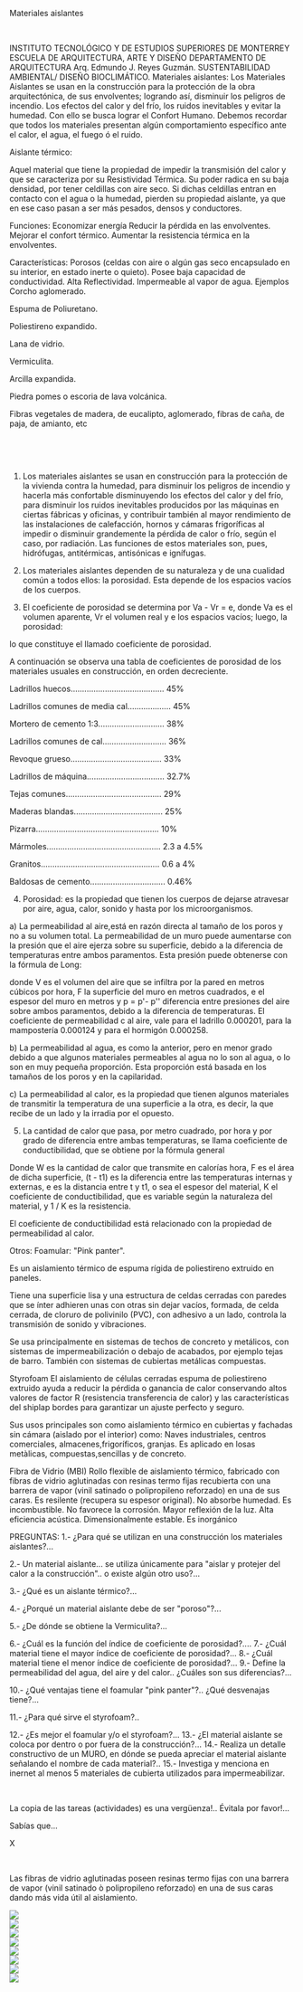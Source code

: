 

Materiales aislantes




 
 
INSTITUTO TECNOLÓGICO Y DE ESTUDIOS 
 SUPERIORES DE MONTERREY
ESCUELA DE ARQUITECTURA, ARTE Y 
 DISEÑO
DEPARTAMENTO DE 
 ARQUITECTURA
Arq. Edmundo J. Reyes 
 Guzmán.
SUSTENTABILIDAD AMBIENTAL/ DISEÑO BIOCLIMÁTICO.
 Materiales aislantes: 
Los Materiales Aislantes se usan en la construcción para la protección de la obra arquitectónica, de sus envolventes; logrando así, disminuir los peligros de incendio. Los efectos del calor y del frío, los ruidos inevitables y evitar la humedad. Con ello se busca lograr el Confort Humano.
Debemos recordar que todos los materiales presentan algún comportamiento específico ante el calor, el agua, el fuego ó el ruido.

Aislante térmico: 

Aquel material que tiene la propiedad de impedir la transmisión del calor y que se caracteriza por su Resistividad Térmica. Su poder radica en su baja densidad, por tener celdillas con aire seco. Si dichas celdillas entran en contacto con el agua o la humedad, pierden su propiedad aislante, ya que en ese caso pasan a ser más pesados, densos y conductores.

 Funciones: 
 Economizar energía
 Reducir la pérdida en las envolventes.
 Mejorar el confort térmico.
 Aumentar la resistencia térmica en la envolventes.

 Características: 
Porosos (celdas con aire o algún gas seco encapsulado en su interior, en estado inerte o quieto). 
Posee baja capacidad de conductividad.
Alta Reflectividad.
Impermeable al vapor de agua.
Ejemplos 
Corcho aglomerado. 

Espuma de Poliuretano.

Poliestireno expandido.

Lana de vidrio.

Vermiculita.

Arcilla expandida.

Piedra pomes o escoria de lava volcánica.

Fibras vegetales de madera, de eucalipto, aglomerado, fibras de caña, de paja, de amianto, etc










 






































 
1. Los materiales aislantes se usan en construcción para la protección de la vivienda contra la humedad, para disminuir los peligros de incendio y hacerla más confortable disminuyendo los efectos del calor y del frío, para disminuir los ruidos inevitables producidos por las máquinas en ciertas fábricas y oficinas, y contribuir también al mayor rendimiento de las instalaciones de calefacción, hornos y cámaras frigoríficas al impedir o disminuir grandemente la pérdida de calor o frío, según el caso, por radiación. Las funciones de estos materiales son, pues, hidrófugas, antitérmicas, antisónicas e ignífugas.

2. Los materiales aislantes dependen de su naturaleza y de una cualidad común a todos ellos: la porosidad. Esta depende de los espacios vacíos de los cuerpos.

3. El coeficiente de porosidad se determina por Va - Vr = e, donde Va es el volumen aparente, Vr el volumen real y e los espacios vacíos; luego, la porosidad:

lo que constituye el llamado coeficiente de porosidad.

A continuación se observa una tabla de coeficientes de porosidad de los materiales usuales en construcción, en orden decreciente. 



Ladrillos huecos......................................... 45%

Ladrillos comunes de media cal................... 45%

Mortero de cemento 1:3............................. 38%

Ladrillos comunes de cal............................ 36%

Revoque grueso........................................ 33%

Ladrillos de máquina.................................. 32.7%

Tejas comunes.......................................... 29%

Maderas blandas....................................... 25%

Pizarra...................................................... 10%

Mármoles.................................................. 2.3 a 4.5%

Granitos.................................................... 0.6 a 4%

Baldosas de cemento................................. 0.46%


4. Porosidad: es la propiedad que tienen los cuerpos de dejarse atravesar por aire, agua, calor, sonido y hasta por los microorganismos.

a) La permeabilidad al aire,está en razón directa al tamaño de los poros y no a su volumen total. La permeabilidad de un muro puede aumentarse con la presión que el aire ejerza sobre su superficie, debido a la diferencia de temperaturas entre ambos paramentos. Esta presión puede obtenerse con la fórmula de Long:

donde V es el volumen del aire que se infiltra por la pared en metros cúbicos por hora, F la superficie del muro en metros cuadrados, e el espesor del muro en metros y p = p'- p'' diferencia entre presiones del aire sobre ambos paramentos, debido a la diferencia de temperaturas. El coeficiente de permeabilidad c al aire, vale para el ladrillo 0.000201, para la mampostería 0.000124 y para el hormigón 0.000258.

b) La permeabilidad al agua, es como la anterior, pero en menor grado debido a que algunos materiales permeables al agua no lo son al agua, o lo son en muy pequeña proporción. Esta proporción está basada en los tamaños de los poros y en la capilaridad.

c) La permeabilidad al calor, es la propiedad que tienen algunos materiales de transmitir la temperatura de una superficie a la otra, es decir, la que recibe de un lado y la irradia por el opuesto. 

5. La cantidad de calor que pasa, por metro cuadrado, por hora y por grado de diferencia entre ambas temperaturas, se llama coeficiente de conductibilidad, que se obtiene por la fórmula general

Donde W es la cantidad de calor que transmite en calorías hora, F es el área de dicha superficie, (t - t1) es la diferencia entre las temperaturas internas y externas, e es la distancia entre t y t1, o sea el espesor del material, K el coeficiente de conductibilidad, que es variable según la naturaleza del material, y 1 / K es la resistencia.

El coeficiente de conductibilidad está relacionado con la propiedad de permeabilidad al calor.
 
Otros: 
Foamular: "Pink panter". 
 
Es un aislamiento térmico de espuma rígida de poliestireno extruido en paneles.

Tiene una superficie lisa y una estructura de celdas cerradas con paredes que se ínter adhieren unas con otras sin dejar vacíos, formada, de celda cerrada, de cloruro de polivinilo (PVC), con adhesivo a un lado, controla la transmisión de sonido y vibraciones.

Se usa principalmente en sistemas de techos de concreto y metálicos, con sistemas de impermeabilización o debajo de acabados, por ejemplo tejas de barro.
También con sistemas de cubiertas metálicas compuestas.


Styrofoam 
El aislamiento de células cerradas espuma de poliestireno extruido ayuda a reducir la pérdida o ganancia de calor conservando altos valores de factor R (resistencia transferencia de calor) y las características del shiplap bordes para garantizar un ajuste perfecto y seguro.

Sus usos principales son como aislamiento térmico en cubiertas y fachadas sin cámara (aislado por el interior) como:
Naves industriales, centros comerciales, almacenes,frigoríficos, granjas.
Es aplicado en losas metàlicas, compuestas,sencillas y de concreto.

Fibra de Vidrio (MBI)
Rollo flexible de aislamiento térmico, fabricado con fibras de vidrio aglutinadas con resinas termo fijas recubierta con una barrera de vapor (vinil satinado o polipropileno reforzado) en una de sus caras.
Es resilente (recupera su espesor original).
No absorbe humedad.
Es incombustible.
No favorece la corrosión.
Mayor reflexión de la luz.
Alta eficiencia acústica.
Dimensionalmente estable.
Es inorgánico

PREGUNTAS:
1.- ¿Para qué se utilizan en una construcción los materiales aislantes?...

2.- Un material aislante... se utiliza únicamente para "aislar y protejer del calor a la construcción".. o existe algún otro uso?...

3.- ¿Qué es un aislante térmico?...

4.- ¿Porqué un material aislante debe de ser "poroso"?...

5.- ¿De dónde se obtiene la Vermiculita?...

6.- ¿Cuál es la función del índice de coeficiente de porosidad?.... 
7.- ¿Cuál material tiene el mayor índice de coeficiente de porosidad?... 
8.- ¿Cuál material tiene el menor índice de coeficiente de porosidad?...
9.- Define la permeabilidad del agua, del aire y del calor.. ¿Cuáles son sus diferencias?...

10.- ¿Qué ventajas tiene el foamular "pink panter"?.. ¿Qué desvenajas tiene?...

11.- ¿Para qué sirve el styrofoam?.. 

12.- ¿Es mejor el foamular y/o el styrofoam?...
13.- ¿El material aislante se coloca por dentro o por fuera de la construcción?...
14.- Realiza un detalle constructivo de un MURO, en dónde se pueda apreciar el material aislante señalando el nombre de cada material?..
15.- Investiga y menciona en inernet al menos 5 materiales de cubierta utilizados para impermeabilizar.



 



 La copia de las tareas (actividades) es una vergüenza!.. Évitala por favor!...













Sabías que... 




X




 




Las fibras de vidrio aglutinadas poseen resinas termo fijas con una barrera de vapor (vinil satinado ò polipropileno reforzado) en una de sus caras dando más vida útil al aislamiento. 







<div class="mdl-grid">
<div class="mdl-cell mdl-cell--6-col mdl-typography--text-center">
<img src='./content/4/M4.47/foam.jpg'>
</div>
<div class="mdl-cell mdl-cell--6-col mdl-typography--text-center">
<img src='./content/4/M4.47/pink.jpg'>
</div>
<div class="mdl-cell mdl-cell--6-col mdl-typography--text-center">
<img src='./content/4/M4.47/aislantes.3.jpg'>
</div>
<div class="mdl-cell mdl-cell--6-col mdl-typography--text-center">
<img src='./content/4/M4.47/aislantes.2.jpg'>
</div>
<div class="mdl-cell mdl-cell--6-col mdl-typography--text-center">
<img src='./content/4/M4.47/aislantes.1.jpg'>
</div>
<div class="mdl-cell mdl-cell--6-col mdl-typography--text-center">
<img src='./content/4/M4.47/aislantes.4.jpg'>
</div>
<div class="mdl-cell mdl-cell--6-col mdl-typography--text-center">
<img src='./content/4/M4.47/sugerencias.gif'>
</div>
<div class="mdl-cell mdl-cell--6-col mdl-typography--text-center">
<img src='./content/4/M4.47/fibradevidrio.jpg'>
</div>
</div>